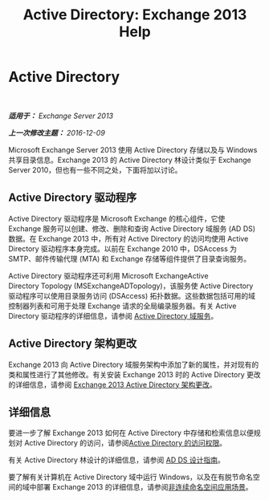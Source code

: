 ﻿---
title: 'Active Directory: Exchange 2013 Help'
TOCTitle: Active Directory
ms:assetid: 8e8464df-2d1d-4d68-82de-b0c158c549c3
ms:mtpsurl: https://technet.microsoft.com/zh-cn/library/Bb123715(v=EXCHG.150)
ms:contentKeyID: 50491014
ms.date: 01/11/2018
mtps_version: v=EXCHG.150
ms.translationtype: HT
---

# Active Directory

 

_**适用于：** Exchange Server 2013_

_**上一次修改主题：** 2016-12-09_

Microsoft Exchange Server 2013 使用 Active Directory 存储以及与 Windows 共享目录信息。Exchange 2013 的 Active Directory 林设计类似于 Exchange Server 2010，但也有一些不同之处，下面将加以讨论。

## Active Directory 驱动程序

Active Directory 驱动程序是 Microsoft Exchange 的核心组件，它使 Exchange 服务可以创建、修改、删除和查询 Active Directory 域服务 (AD DS) 数据。在 Exchange 2013 中，所有对 Active Directory 的访问均使用 Active Directory 驱动程序本身完成。以前在 Exchange 2010 中，DSAccess 为 SMTP、邮件传输代理 (MTA) 和 Exchange 存储等组件提供了目录查询服务。

Active Directory 驱动程序还可利用 Microsoft ExchangeActive Directory Topology (MSExchangeADTopology)，该服务使 Active Directory 驱动程序可以使用目录服务访问 (DSAccess) 拓扑数据。这些数据包括可用的域控制器列表和可用于处理 Exchange 请求的全局编录服务器。有关 Active Directory 驱动程序的详细信息，请参阅 [Active Directory 域服务](https://go.microsoft.com/fwlink/p/?linkid=110942)。

## Active Directory 架构更改

Exchange 2013 向 Active Directory 域服务架构中添加了新的属性，并对现有的类和属性进行了其他修改。有关安装 Exchange 2013 时的 Active Directory 更改的详细信息，请参阅 [Exchange 2013 Active Directory 架构更改](exchange-2013-active-directory-schema-changes-exchange-2013-help.md)。

## 详细信息

要进一步了解 Exchange 2013 如何在 Active Directory 中存储和检索信息以便规划对 Active Directory 的访问，请参阅[Active Directory 的访问权限](access-to-active-directory-exchange-2013-help.md)。

有关 Active Directory 林设计的详细信息，请参阅 [AD DS 设计指南](https://go.microsoft.com/fwlink/p/?linkid=264957)。

要了解有关计算机在 Active Directory 域中运行 Windows，以及在有脱节命名空间的域中部署 Exchange 2013 的详细信息，请参阅[非连续命名空间应用场景](disjoint-namespace-scenarios-exchange-2013-help.md)。

